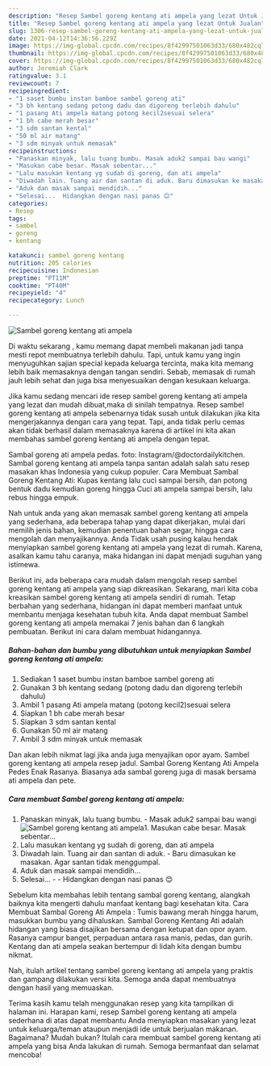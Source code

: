 ```yaml
---
description: "Resep Sambel goreng kentang ati ampela yang lezat Untuk Jualan"
title: "Resep Sambel goreng kentang ati ampela yang lezat Untuk Jualan"
slug: 1306-resep-sambel-goreng-kentang-ati-ampela-yang-lezat-untuk-jualan
date: 2021-04-12T14:36:56.229Z
image: https://img-global.cpcdn.com/recipes/8f42997501063d33/680x482cq70/sambel-goreng-kentang-ati-ampela-foto-resep-utama.jpg
thumbnail: https://img-global.cpcdn.com/recipes/8f42997501063d33/680x482cq70/sambel-goreng-kentang-ati-ampela-foto-resep-utama.jpg
cover: https://img-global.cpcdn.com/recipes/8f42997501063d33/680x482cq70/sambel-goreng-kentang-ati-ampela-foto-resep-utama.jpg
author: Jeremiah Clark
ratingvalue: 3.1
reviewcount: 7
recipeingredient:
- "1 saset bumbu instan bamboe sambel goreng ati"
- "3 bh kentang sedang potong dadu dan digoreng terlebih dahulu"
- "1 pasang Ati ampela matang potong kecil2sesuai selera"
- "1 bh cabe merah besar"
- "3 sdm santan kental"
- "50 ml air matang"
- "3 sdm minyak untuk memasak"
recipeinstructions:
- "Panaskan minyak, lalu tuang bumbu. Masak aduk2 sampai bau wangi"
- "Masukan cabe besar. Masak sebentar..."
- "Lalu masukan kentang yg sudah di goreng, dan ati ampela"
- "Diwadah lain. Tuang air dan santan di aduk. Baru dimasukan ke masakan. Agar santan tidak menggumpal."
- "Aduk dan masak sampai mendidih..."
- "Selesai...  Hidangkan dengan nasi panas 😊"
categories:
- Resep
tags:
- sambel
- goreng
- kentang

katakunci: sambel goreng kentang 
nutrition: 205 calories
recipecuisine: Indonesian
preptime: "PT11M"
cooktime: "PT40M"
recipeyield: "4"
recipecategory: Lunch

---
```



![Sambel goreng kentang ati ampela](https://img-global.cpcdn.com/recipes/8f42997501063d33/680x482cq70/sambel-goreng-kentang-ati-ampela-foto-resep-utama.jpg)

Di waktu  sekarang , kamu memang dapat membeli makanan jadi tanpa mesti repot membuatnya terlebih dahulu. Tapi, untuk kamu yang ingin menyuguhkan sajian special kepada keluarga tercinta, maka kita memang lebih baik memasaknya dengan tangan sendiri. Sebab, memasak di rumah jauh lebih sehat dan juga bisa menyesuaikan dengan kesukaan keluarga.

Jika kamu sedang mencari ide resep sambel goreng kentang ati ampela yang lezat dan mudah dibuat,maka di sinilah tempatnya. Resep sambel goreng kentang ati ampela  sebenarnya tidak susah untuk dilakukan jika kita mengerjakannya dengan cara yang tepat. Tapi, anda tidak perlu cemas akan tidak berhasil dalam memasaknya 
karena di artikel ini kita akan membahas sambel goreng kentang ati ampela dengan tepat.  

Sambal goreng ati ampela pedas. foto: Instagram/@doctordailykitchen. Sambal goreng kentang ati ampela tanpa santan adalah salah satu resep masakan khas Indonesia yang cukup populer. Cara Membuat Sambal Goreng Kentang Ati: Kupas kentang lalu cuci sampai bersih, dan potong bentuk dadu kemudian goreng hingga Cuci ati ampela sampai bersih, lalu rebus hingga empuk.

Nah untuk anda yang akan memasak sambel goreng kentang ati ampela yang sederhana, ada beberapa tahap yang dapat dikerjakan, mulai dari memilih jenis bahan, kemudian penentuan bahan segar, hingga cara mengolah dan menyajikannya. Anda Tidak usah pusing kalau hendak menyiapkan sambel goreng kentang ati ampela yang lezat di rumah. Karena, asalkan kamu  tahu caranya, maka hidangan ini dapat menjadi suguhan yang istimewa.

Berikut ini, ada beberapa cara mudah dalam mengolah resep sambel goreng kentang ati ampela yang siap dikreasikan. Sekarang, mari kita coba kreasikan sambel goreng kentang ati ampela sendiri di rumah. Tetap berbahan yang sederhana, hidangan ini dapat memberi manfaat untuk membantu menjaga kesehatan tubuh kita. Anda dapat membuat Sambel goreng kentang ati ampela memakai 7 jenis bahan dan 6 langkah pembuatan. Berikut ini cara dalam membuat hidangannya.

<!--inarticleads1-->

##### Bahan-bahan dan bumbu yang dibutuhkan untuk menyiapkan Sambel goreng kentang ati ampela:

1. Sediakan 1 saset bumbu instan bamboe sambel goreng ati
1. Gunakan 3 bh kentang sedang (potong dadu dan digoreng terlebih dahulu)
1. Ambil 1 pasang Ati ampela matang (potong kecil2)sesuai selera
1. Siapkan 1 bh cabe merah besar
1. Siapkan 3 sdm santan kental
1. Gunakan 50 ml air matang
1. Ambil 3 sdm minyak untuk memasak


Dan akan lebih nikmat lagi jika anda juga menyajikan opor ayam. Sambel goreng kentang ati ampela resep jadul. Sambal Goreng Kentang Ati Ampela Pedes Enak Rasanya. Biasanya ada sambal goreng juga di masak bersama ati ampela dan pete. 

<!--inarticleads2-->

##### Cara membuat Sambel goreng kentang ati ampela:

1. Panaskan minyak, lalu tuang bumbu. - Masak aduk2 sampai bau wangi
<img src="https://img-global.cpcdn.com/steps/0c6226c3318b3252/160x128cq70/sambel-goreng-kentang-ati-ampela-langkah-memasak-1-foto.jpg" alt="Sambel goreng kentang ati ampela">1. Masukan cabe besar. Masak sebentar...
1. Lalu masukan kentang yg sudah di goreng, dan ati ampela
1. Diwadah lain. Tuang air dan santan di aduk. - Baru dimasukan ke masakan. Agar santan tidak menggumpal.
1. Aduk dan masak sampai mendidih...
1. Selesai... -  - Hidangkan dengan nasi panas 😊


Sebelum kita membahas lebih tentang sambal goreng kentang, alangkah baiknya kita mengerti dahulu manfaat kentang bagi kesehatan kita. Cara Membuat Sambal Goreng Ati Ampela : Tumis bawang merah hingga harum, masukkan bumbu yang dihaluskan. Sambal Goreng Kentang Ati adalah hidangan yang biasa disajikan bersama dengan ketupat dan opor ayam. Rasanya campur banget, perpaduan antara rasa manis, pedas, dan gurih. Kentang dan ati ampela seakan bertempur di lidah kita dengan bumbu nikmat. 

Nah, itulah artikel tentang  sambel goreng kentang ati ampela  yang praktis dan gampang dilakukan versi kita. Semoga anda dapat membuatnya dengan hasil yang memuaskan. 

Terima kasih kamu telah menggunakan resep yang kita tampilkan di halaman ini. Harapan kami, resep  Sambel goreng kentang ati ampela sederhana di atas dapat membantu Anda menyiapkan masakan yang lezat untuk keluarga/teman ataupun menjadi ide untuk berjualan makanan. Bagaimana? Mudah bukan? Itulah cara membuat sambel goreng kentang ati ampela yang bisa Anda lakukan di rumah. Semoga bermanfaat dan selamat mencoba!

